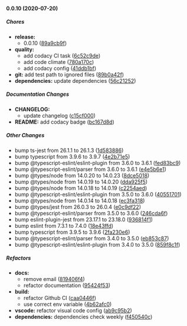 #### 0.0.10 (2020-07-20)

##### Chores

- **release:**
  - 0.0.10 ([89a9cb9f](https://github.com/gregoranders/nodejs-project-info/commit/89a9cb9fd9f954275ec1267ae8e2cabad6887fb3))
- **quality:**
  - add codacy CI task ([6c52c9de](https://github.com/gregoranders/nodejs-project-info/commit/6c52c9de11ba57757446f273922c7ff0b5121fd5))
  - add code climate ([780a170c](https://github.com/gregoranders/nodejs-project-info/commit/780a170ccd3497e5fd3c4de5e55836f4e47d7d0d))
  - add codacy config ([41ddb1bf](https://github.com/gregoranders/nodejs-project-info/commit/41ddb1bf10e169084cd54251eac351f7a1cd7fc5))
- **git:** add test path to ignored files ([89b0a42f](https://github.com/gregoranders/nodejs-project-info/commit/89b0a42f2bda1b3e2a4bf08e153d923784dfd06a))
- **dependencies:** update dependencies ([56c21252](https://github.com/gregoranders/nodejs-project-info/commit/56c212526391a6a32614f0f44f956b3d43d131e2))

##### Documentation Changes

- **CHANGELOG:**
  - update changelog ([c15cf000](https://github.com/gregoranders/nodejs-project-info/commit/c15cf0003a4ab2cf9243dd04a8ba637d53aaf07b))
- **README:** add codacy badge ([bc167d8d](https://github.com/gregoranders/nodejs-project-info/commit/bc167d8da072c2d5f18b4a885f61acfc35666ab4))

##### Other Changes

- bump ts-jest from 26.1.1 to 26.1.3 ([1d583886](https://github.com/gregoranders/nodejs-project-info/commit/1d583886f9457abedd9e49c0836ebcfa5ae4ffde))
- bump typescript from 3.9.6 to 3.9.7 ([4e2b71e5](https://github.com/gregoranders/nodejs-project-info/commit/4e2b71e5b256b30cecfa1bdab46a35141aa42ea3))
- bump @typescript-eslint/eslint-plugin from 3.6.0 to 3.6.1 ([fed83bc9](https://github.com/gregoranders/nodejs-project-info/commit/fed83bc9a2ccc778330017422b76dac67368e9f7))
- bump @typescript-eslint/parser from 3.6.0 to 3.6.1 ([e4e5b6e1](https://github.com/gregoranders/nodejs-project-info/commit/e4e5b6e1f3b068d2158faaaff82c1e4466d13f3b))
- bump @types/node from 14.0.20 to 14.0.23 ([8dce5018](https://github.com/gregoranders/nodejs-project-info/commit/8dce5018a6763908938f0fd96c2a5a320679653c))
- bump @types/node from 14.0.19 to 14.0.20 ([dda925f5](https://github.com/gregoranders/nodejs-project-info/commit/dda925f5c26efbefbe4499431bea23e7d37df55a))
- bump @types/node from 14.0.18 to 14.0.19 ([c2254aed](https://github.com/gregoranders/nodejs-project-info/commit/c2254aedd9d2f0ee8aa9cc3f3ab89657bedbad50))
- bump @typescript-eslint/eslint-plugin from 3.5.0 to 3.6.0 ([40551701](https://github.com/gregoranders/nodejs-project-info/commit/4055170182cd810ce9a4332bd32f6ab7a7caf1b7))
- bump @types/node from 14.0.14 to 14.0.18 ([ec3fa318](https://github.com/gregoranders/nodejs-project-info/commit/ec3fa3187c2080be2656c574930590cc70dd2277))
- bump @types/jest from 26.0.3 to 26.0.4 ([e0c9df22](https://github.com/gregoranders/nodejs-project-info/commit/e0c9df227a8725cd70580f51c7b10ca2ff77e0fe))
- bump @typescript-eslint/parser from 3.5.0 to 3.6.0 ([246cda6f](https://github.com/gregoranders/nodejs-project-info/commit/246cda6f3d4f0ace419a8a12fa226ff072bcfba8))
- bump eslint-plugin-jest from 23.17.1 to 23.18.0 ([936814f1](https://github.com/gregoranders/nodejs-project-info/commit/936814f1f5156b1f1f49bee623266e7e7a15dcbe))
- bump eslint from 7.3.1 to 7.4.0 ([18e43ffd](https://github.com/gregoranders/nodejs-project-info/commit/18e43ffde32c7c7b8247160d2782842663e49534))
- bump typescript from 3.9.5 to 3.9.6 ([2fa230e6](https://github.com/gregoranders/nodejs-project-info/commit/2fa230e6fc8290e890a657676b2e94286fe6a312))
- bump @typescript-eslint/parser from 3.4.0 to 3.5.0 ([eb853c87](https://github.com/gregoranders/nodejs-project-info/commit/eb853c8720c1ed17bc174726a8de417f5786a20e))
- bump @typescript-eslint/eslint-plugin from 3.4.0 to 3.5.0 ([859f8c1f](https://github.com/gregoranders/nodejs-project-info/commit/859f8c1f6203fa7e80bdc3e237ff24e9d94f6896))

##### Refactors

- **docs:**
  - remove email ([819406f4](https://github.com/gregoranders/nodejs-project-info/commit/819406f480f11ec92858daa3be5a184d48b1c88c))
  - refactor documentation ([95424f53](https://github.com/gregoranders/nodejs-project-info/commit/95424f53d935a82949b44866e8ccdbaf7fcf05d0))
- **build:**
  - refactor Github CI ([caa0446f](https://github.com/gregoranders/nodejs-project-info/commit/caa0446f8fea6fc46f8b5112b833ea122a82c3ae))
  - use correct env variable ([4b62afc0](https://github.com/gregoranders/nodejs-project-info/commit/4b62afc0f0dc623b3c15afbd7b30e6915a812a43))
- **vscode:** refactor visual code config ([ab9c95b2](https://github.com/gregoranders/nodejs-project-info/commit/ab9c95b2c5415db2db39fe55d7ee8accfc015bb0))
- **dependencies:** dependencies check weekly ([f450540c](https://github.com/gregoranders/nodejs-project-info/commit/f450540c42ac8dc8764a346976977f8ef2b48e48))
